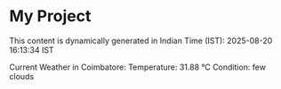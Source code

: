 # My Project

This content is dynamically generated in Indian Time (IST): 2025-08-20 16:13:34 IST


Current Weather in Coimbatore:
Temperature: 31.88 °C
Condition: few clouds

